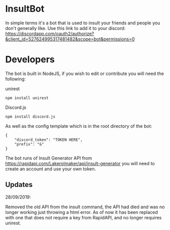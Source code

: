 # InsultBot

In simple terms it's a bot that is used to insult your friends and people you don't generally like.
Use this link to add it to your discord: https://discordapp.com/oauth2/authorize?&client_id=527624995317481482&scope=bot&permissions=0

# Developers

The bot is built in NodeJS, if you wish to edit or contribute you will need the following:

unirest

`npm install unirest`

Discord.js

`npm install discord.js`

As well as the config template which is in the root directory of the bot:

```
{
    "discord_token": "TOKEN HERE",
    "prefix": "&"
}
```

The bot runs of Insult Generator API from https://rapidapi.com/Lakerolmaker/api/insult-generator you will need to create an account and use your own token.

## Updates

28/09/2019:

Removed the old API from the insult command, the API had died and was no longer working just throwing
a html error. As of now it has been replaced with one that does not require a key from RapidAPI, and no
longer requires unirest.
